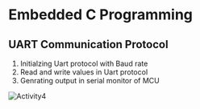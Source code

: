 # Embedded C Programming 
## UART Communication Protocol
  1. Initialzing Uart protocol with Baud rate
  2. Read and write values in Uart protocol
  3. Genrating output in serial monitor of MCU
  
  ![Activity4]()
